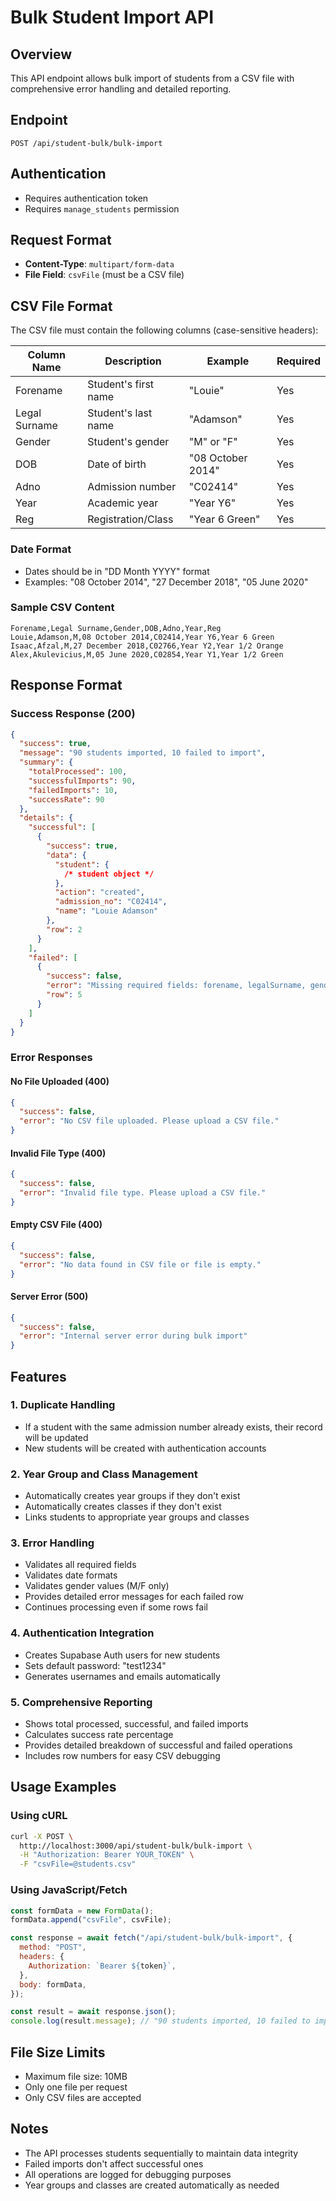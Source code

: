 # Bulk Student Import API

## Overview

This API endpoint allows bulk import of students from a CSV file with comprehensive error handling and detailed reporting.

## Endpoint

```
POST /api/student-bulk/bulk-import
```

## Authentication

- Requires authentication token
- Requires `manage_students` permission

## Request Format

- **Content-Type**: `multipart/form-data`
- **File Field**: `csvFile` (must be a CSV file)

## CSV File Format

The CSV file must contain the following columns (case-sensitive headers):

| Column Name   | Description          | Example           | Required |
| ------------- | -------------------- | ----------------- | -------- |
| Forename      | Student's first name | "Louie"           | Yes      |
| Legal Surname | Student's last name  | "Adamson"         | Yes      |
| Gender        | Student's gender     | "M" or "F"        | Yes      |
| DOB           | Date of birth        | "08 October 2014" | Yes      |
| Adno          | Admission number     | "C02414"          | Yes      |
| Year          | Academic year        | "Year Y6"         | Yes      |
| Reg           | Registration/Class   | "Year 6 Green"    | Yes      |

### Date Format

- Dates should be in "DD Month YYYY" format
- Examples: "08 October 2014", "27 December 2018", "05 June 2020"

### Sample CSV Content

```csv
Forename,Legal Surname,Gender,DOB,Adno,Year,Reg
Louie,Adamson,M,08 October 2014,C02414,Year Y6,Year 6 Green
Isaac,Afzal,M,27 December 2018,C02766,Year Y2,Year 1/2 Orange
Alex,Akulevicius,M,05 June 2020,C02854,Year Y1,Year 1/2 Green
```

## Response Format

### Success Response (200)

```json
{
  "success": true,
  "message": "90 students imported, 10 failed to import",
  "summary": {
    "totalProcessed": 100,
    "successfulImports": 90,
    "failedImports": 10,
    "successRate": 90
  },
  "details": {
    "successful": [
      {
        "success": true,
        "data": {
          "student": {
            /* student object */
          },
          "action": "created",
          "admission_no": "C02414",
          "name": "Louie Adamson"
        },
        "row": 2
      }
    ],
    "failed": [
      {
        "success": false,
        "error": "Missing required fields: forename, legalSurname, gender, dob, adno, year, reg",
        "row": 5
      }
    ]
  }
}
```

### Error Responses

#### No File Uploaded (400)

```json
{
  "success": false,
  "error": "No CSV file uploaded. Please upload a CSV file."
}
```

#### Invalid File Type (400)

```json
{
  "success": false,
  "error": "Invalid file type. Please upload a CSV file."
}
```

#### Empty CSV File (400)

```json
{
  "success": false,
  "error": "No data found in CSV file or file is empty."
}
```

#### Server Error (500)

```json
{
  "success": false,
  "error": "Internal server error during bulk import"
}
```

## Features

### 1. Duplicate Handling

- If a student with the same admission number already exists, their record will be updated
- New students will be created with authentication accounts

### 2. Year Group and Class Management

- Automatically creates year groups if they don't exist
- Automatically creates classes if they don't exist
- Links students to appropriate year groups and classes

### 3. Error Handling

- Validates all required fields
- Validates date formats
- Validates gender values (M/F only)
- Provides detailed error messages for each failed row
- Continues processing even if some rows fail

### 4. Authentication Integration

- Creates Supabase Auth users for new students
- Sets default password: "test1234"
- Generates usernames and emails automatically

### 5. Comprehensive Reporting

- Shows total processed, successful, and failed imports
- Calculates success rate percentage
- Provides detailed breakdown of successful and failed operations
- Includes row numbers for easy CSV debugging

## Usage Examples

### Using cURL

```bash
curl -X POST \
  http://localhost:3000/api/student-bulk/bulk-import \
  -H "Authorization: Bearer YOUR_TOKEN" \
  -F "csvFile=@students.csv"
```

### Using JavaScript/Fetch

```javascript
const formData = new FormData();
formData.append("csvFile", csvFile);

const response = await fetch("/api/student-bulk/bulk-import", {
  method: "POST",
  headers: {
    Authorization: `Bearer ${token}`,
  },
  body: formData,
});

const result = await response.json();
console.log(result.message); // "90 students imported, 10 failed to import"
```

## File Size Limits

- Maximum file size: 10MB
- Only one file per request
- Only CSV files are accepted

## Notes

- The API processes students sequentially to maintain data integrity
- Failed imports don't affect successful ones
- All operations are logged for debugging purposes
- Year groups and classes are created automatically as needed
